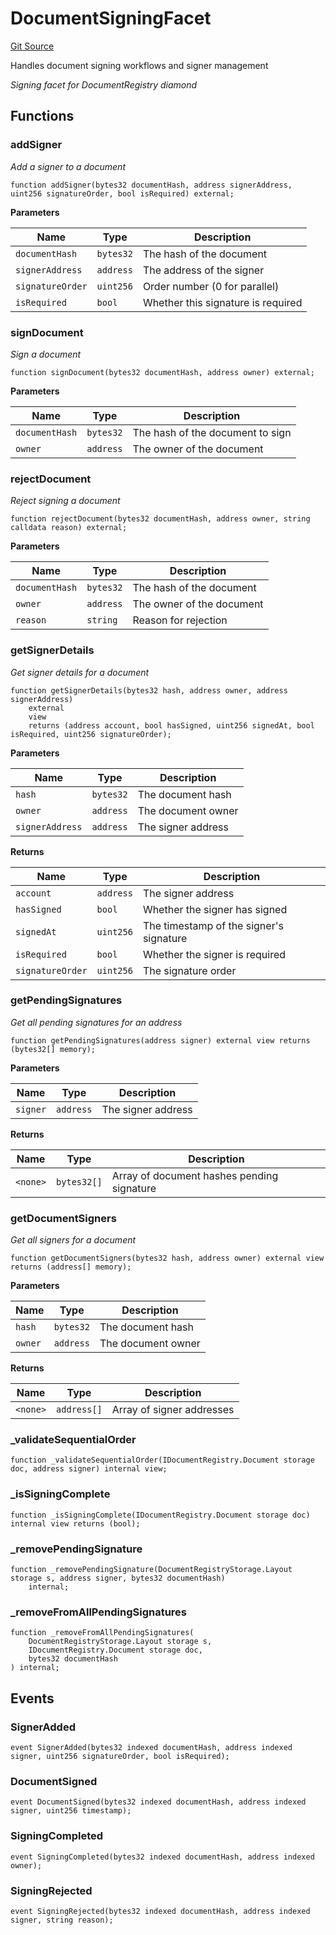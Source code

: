 # DocumentSigningFacet
[Git Source](https://github.com/capsign/protocol/blob/dfa6820124c5610a6bfa06329447dbae7c24bc0a/src/Documents/registry/facets/DocumentSigningFacet.sol)

Handles document signing workflows and signer management

*Signing facet for DocumentRegistry diamond*


## Functions
### addSigner

*Add a signer to a document*


```solidity
function addSigner(bytes32 documentHash, address signerAddress, uint256 signatureOrder, bool isRequired) external;
```
**Parameters**

|Name|Type|Description|
|----|----|-----------|
|`documentHash`|`bytes32`|The hash of the document|
|`signerAddress`|`address`|The address of the signer|
|`signatureOrder`|`uint256`|Order number (0 for parallel)|
|`isRequired`|`bool`|Whether this signature is required|


### signDocument

*Sign a document*


```solidity
function signDocument(bytes32 documentHash, address owner) external;
```
**Parameters**

|Name|Type|Description|
|----|----|-----------|
|`documentHash`|`bytes32`|The hash of the document to sign|
|`owner`|`address`|The owner of the document|


### rejectDocument

*Reject signing a document*


```solidity
function rejectDocument(bytes32 documentHash, address owner, string calldata reason) external;
```
**Parameters**

|Name|Type|Description|
|----|----|-----------|
|`documentHash`|`bytes32`|The hash of the document|
|`owner`|`address`|The owner of the document|
|`reason`|`string`|Reason for rejection|


### getSignerDetails

*Get signer details for a document*


```solidity
function getSignerDetails(bytes32 hash, address owner, address signerAddress)
    external
    view
    returns (address account, bool hasSigned, uint256 signedAt, bool isRequired, uint256 signatureOrder);
```
**Parameters**

|Name|Type|Description|
|----|----|-----------|
|`hash`|`bytes32`|The document hash|
|`owner`|`address`|The document owner|
|`signerAddress`|`address`|The signer address|

**Returns**

|Name|Type|Description|
|----|----|-----------|
|`account`|`address`|The signer address|
|`hasSigned`|`bool`|Whether the signer has signed|
|`signedAt`|`uint256`|The timestamp of the signer's signature|
|`isRequired`|`bool`|Whether the signer is required|
|`signatureOrder`|`uint256`|The signature order|


### getPendingSignatures

*Get all pending signatures for an address*


```solidity
function getPendingSignatures(address signer) external view returns (bytes32[] memory);
```
**Parameters**

|Name|Type|Description|
|----|----|-----------|
|`signer`|`address`|The signer address|

**Returns**

|Name|Type|Description|
|----|----|-----------|
|`<none>`|`bytes32[]`|Array of document hashes pending signature|


### getDocumentSigners

*Get all signers for a document*


```solidity
function getDocumentSigners(bytes32 hash, address owner) external view returns (address[] memory);
```
**Parameters**

|Name|Type|Description|
|----|----|-----------|
|`hash`|`bytes32`|The document hash|
|`owner`|`address`|The document owner|

**Returns**

|Name|Type|Description|
|----|----|-----------|
|`<none>`|`address[]`|Array of signer addresses|


### _validateSequentialOrder


```solidity
function _validateSequentialOrder(IDocumentRegistry.Document storage doc, address signer) internal view;
```

### _isSigningComplete


```solidity
function _isSigningComplete(IDocumentRegistry.Document storage doc) internal view returns (bool);
```

### _removePendingSignature


```solidity
function _removePendingSignature(DocumentRegistryStorage.Layout storage s, address signer, bytes32 documentHash)
    internal;
```

### _removeFromAllPendingSignatures


```solidity
function _removeFromAllPendingSignatures(
    DocumentRegistryStorage.Layout storage s,
    IDocumentRegistry.Document storage doc,
    bytes32 documentHash
) internal;
```

## Events
### SignerAdded

```solidity
event SignerAdded(bytes32 indexed documentHash, address indexed signer, uint256 signatureOrder, bool isRequired);
```

### DocumentSigned

```solidity
event DocumentSigned(bytes32 indexed documentHash, address indexed signer, uint256 timestamp);
```

### SigningCompleted

```solidity
event SigningCompleted(bytes32 indexed documentHash, address indexed owner);
```

### SigningRejected

```solidity
event SigningRejected(bytes32 indexed documentHash, address indexed signer, string reason);
```


